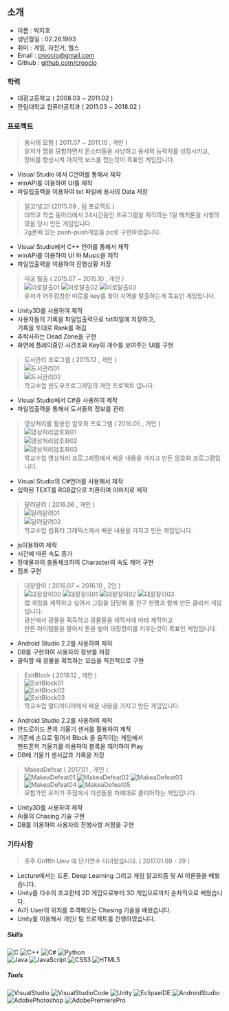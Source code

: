 <h2 class="code-line" data-line-start=0 data-line-end=1 ><a id="_0"></a>소개</h2>
<ul>
<li class="has-line-data" data-line-start="1" data-line-end="2">이름 : 박지호</li>
<li class="has-line-data" data-line-start="2" data-line-end="3">생년월일 : 02.26.1993</li>
<li class="has-line-data" data-line-start="3" data-line-end="4">취미 : 게임, 자전거, 헬스</li>
<li class="has-line-data" data-line-start="4" data-line-end="5">Email : <a href="mailto:croocio@gmail.com">croocio@gmail.com</a></li>
<li class="has-line-data" data-line-start="5" data-line-end="6">Github : <a href="http://github.com/croocio">github.com/croocio</a></li>
</ul>
<h3 class="code-line" data-line-start=8 data-line-end=9 ><a id="_8"></a>학력</h3>
<ul>
<li class="has-line-data" data-line-start="9" data-line-end="10">대광고등학교 ( 2008.03 ~ 2011.02 )</li>
<li class="has-line-data" data-line-start="10" data-line-end="12">한림대학교 컴퓨터공학과 ( 2011.03 ~ 2018.02 )</li>
</ul>
<h3 class="code-line" data-line-start=12 data-line-end=13 ><a id="_12"></a>프로젝트</h3>
<blockquote>
<p class="has-line-data" data-line-start="14" data-line-end="17">용사의 모험 ( 2011.07 ~ 2011.10 , 개인 )<br>
유저가 맵을 모험하면서 몬스터들을 사냥하고 용사의 능력치를 성장시키고,<br>
장비를 향상시켜 마지막 보스를 잡는것이 목표인 게임입니다.</p>
</blockquote>
<ul>
<li class="has-line-data" data-line-start="17" data-line-end="18">Visual Studio 에서 C언어를 통해서 제작</li>
<li class="has-line-data" data-line-start="18" data-line-end="19">winAPI를 이용하여 UI를 제작</li>
<li class="has-line-data" data-line-start="19" data-line-end="21">파일입출력을 이용하여 txt 파일에 용사의 Data 저장</li>
</ul>
<blockquote>
<p class="has-line-data" data-line-start="21" data-line-end="24">밀고!넣고! (2015.08 , 팀 프로젝트 )<br>
대학교 학습 동아리에서 24시간동안 프로그램을 제작하는 1일 해커톤을 시행하였을 당시 만든 게임입니다.<br>
2g폰에 있는 push-push게임을 pc로 구현하였습니다.</p>
</blockquote>
<ul>
<li class="has-line-data" data-line-start="25" data-line-end="26">Visual Studio에서 C++ 언어를 통해서 제작</li>
<li class="has-line-data" data-line-start="26" data-line-end="27">winAPI를 이용하여 UI 와 Music을 제작</li>
<li class="has-line-data" data-line-start="27" data-line-end="28">파일입출력을 이용하여 진행상황 저장</li>
</ul>
<blockquote>
<p class="has-line-data" data-line-start="30" data-line-end="33">미궁 탈출 ( 2015.07 ~ 2015.10 , 개인 )<br>
<img src="https://user-images.githubusercontent.com/26423185/105685565-9014f800-5f39-11eb-9d84-5235470d71c4.png" alt="미로탈출01"> <img src="https://user-images.githubusercontent.com/26423185/105685569-90ad8e80-5f39-11eb-83ed-ff06f995d9dc.png" alt="미로탈출02"> <img src="https://user-images.githubusercontent.com/26423185/105685571-91462500-5f39-11eb-9c6a-6c96facd3c51.png" alt="미로탈출03"><br>
유저가 어두컴컴한 미로를 key를 찾아 지역을 탈출하는게 목표인 게임입니다.</p>
</blockquote>
<ul>
<li class="has-line-data" data-line-start="34" data-line-end="35">Unity3D를 사용하여 제작</li>
<li class="has-line-data" data-line-start="35" data-line-end="37">사용자들의 기록을 파일입출력으로 txt파일에 저장하고,<br>
기록을 토대로 Rank를 매김</li>
<li class="has-line-data" data-line-start="37" data-line-end="38">추락사하는 Dead Zone을 구현</li>
<li class="has-line-data" data-line-start="38" data-line-end="40">화면에 플레이중인 시간초와 Key의 개수를 보여주는 UI를 구현</li>
</ul>
<blockquote>
<p class="has-line-data" data-line-start="40" data-line-end="44">도서관리 프로그램 ( 2015.12 , 개인 )<br>
<img src="https://user-images.githubusercontent.com/26423185/105690678-a1610300-5f3f-11eb-91f4-849bd793871f.png" alt="도서관리01"><br>
<img src="https://user-images.githubusercontent.com/26423185/105690684-a2923000-5f3f-11eb-9907-720ec0a93878.png" alt="도서관리02"><br>
학교수업 윈도우프로그래밍의 개인 프로젝트 입니다.</p>
</blockquote>
<ul>
<li class="has-line-data" data-line-start="45" data-line-end="46">Visual Studio에서 C#을 사용하여 제작</li>
<li class="has-line-data" data-line-start="46" data-line-end="48">파일입출력을 통해서 도서들의 정보를 관리</li>
</ul>
<blockquote>
<p class="has-line-data" data-line-start="48" data-line-end="53">영상처리를 활용한 암호화 프로그램 ( 2016.05 , 개인 )<br>
<img src="https://user-images.githubusercontent.com/26423185/105691086-23e9c280-5f40-11eb-9acd-e4fddb84759c.png" alt="영상처리암호화01"><br>
<img src="https://user-images.githubusercontent.com/26423185/105691087-251aef80-5f40-11eb-8e95-532f3a5812c4.png" alt="영상처리암호화02"><br>
<img src="https://user-images.githubusercontent.com/26423185/105691090-25b38600-5f40-11eb-8741-5badd32f09f8.png" alt="영상처리암호화03"><br>
학교수업 영상처리 프로그래밍에서 배운 내용을 가지고 만든 암호화 프로그램입니다.</p>
</blockquote>
<ul>
<li class="has-line-data" data-line-start="54" data-line-end="55">Visual Studio의 C#언어를 사용해서 제작</li>
<li class="has-line-data" data-line-start="55" data-line-end="57">입력된 TEXT를 RGB값으로 치환하여 이미지로 제작</li>
</ul>
<blockquote>
<p class="has-line-data" data-line-start="57" data-line-end="61">달려달려 ( 2016.06 , 개인 )<br>
<img src="https://user-images.githubusercontent.com/26423185/105691650-df125b80-5f40-11eb-969a-e9cb638e5ba0.png" alt="달려달려01"><br>
<img src="https://user-images.githubusercontent.com/26423185/105691652-e0438880-5f40-11eb-8248-5bba10abfbd3.png" alt="달려달려02"><br>
학교수업 컴퓨터 그래픽스에서 배운 내용을 가지고 만든 게임입니다.</p>
</blockquote>
<ul>
<li class="has-line-data" data-line-start="62" data-line-end="63">js이용하여 제작</li>
<li class="has-line-data" data-line-start="63" data-line-end="64">시간에 따른 속도 증가</li>
<li class="has-line-data" data-line-start="64" data-line-end="65">장애물과의 충돌체크하여 Character의 속도 제어 구현</li>
<li class="has-line-data" data-line-start="65" data-line-end="67">점프 구현</li>
</ul>
<blockquote>
<p class="has-line-data" data-line-start="67" data-line-end="72">대장장이 ( 2016.07 ~ 2016.10 , 2인 )<br>
<img src="https://user-images.githubusercontent.com/26423185/105685610-9c00ba00-5f39-11eb-80d1-db25af480983.png" alt="대장장이00"> <img src="https://user-images.githubusercontent.com/26423185/105685613-9d31e700-5f39-11eb-8e10-dff6972c5fe1.png" alt="대장장이01"> <img src="https://user-images.githubusercontent.com/26423185/105685615-9dca7d80-5f39-11eb-8f8c-95a79bcd8bb8.png" alt="대장장이02"> <img src="https://user-images.githubusercontent.com/26423185/105685616-9dca7d80-5f39-11eb-99e9-647c2c97d8e9.png" alt="대장장이03"><br>
앱 게임을 제작하고 싶어서 그림을 담당해 줄 친구 한명과 함께 만든 클리커 게임입니다.<br>
광산에서 광물을 획득하고 광물들을 제작서에 따라 제작하고<br>
만든 아이템들을 팔아서 돈을 벌어 대장장이를 키우는것이 목표인 게임입니다.</p>
</blockquote>
<ul>
<li class="has-line-data" data-line-start="73" data-line-end="74">Android Studio 2.2를 사용하여 제작</li>
<li class="has-line-data" data-line-start="74" data-line-end="75">DB를 구현하여 사용자의 정보를 저장</li>
<li class="has-line-data" data-line-start="75" data-line-end="77">클릭할 때 광물을 획득하는 모습을 직관적으로 구현</li>
</ul>
<blockquote>
<p class="has-line-data" data-line-start="77" data-line-end="82">ExitBlock ( 2016.12 , 개인 )<br>
<img src="https://user-images.githubusercontent.com/26423185/105692768-2fd68400-5f42-11eb-90c8-6449dfa1fc86.png" alt="ExitBlock01"><br>
<img src="https://user-images.githubusercontent.com/26423185/105692762-2f3ded80-5f42-11eb-9eff-ad8f23c000cf.png" alt="ExitBlock02"><br>
<img src="https://user-images.githubusercontent.com/26423185/105692766-2fd68400-5f42-11eb-9dd4-5f6acc76d11d.png" alt="ExitBlock03"><br>
학교수업 멀티미디어에서 배운 내용을 가지고 만든 게임입니다.</p>
</blockquote>
<ul>
<li class="has-line-data" data-line-start="83" data-line-end="84">Android Studio 2.2를 사용하여 제작</li>
<li class="has-line-data" data-line-start="84" data-line-end="85">안드로이드 폰의 기울기 센서를 활용하여 제작</li>
<li class="has-line-data" data-line-start="85" data-line-end="87">기존에 손으로 밀어서 Block 을 움직이는 게임에서<br>
핸드폰의 기울기를 이용하여 블록을 제어하여 Play</li>
<li class="has-line-data" data-line-start="87" data-line-end="89">DB에 기울기 센서값과 기록을 저장</li>
</ul>
<blockquote>
<p class="has-line-data" data-line-start="89" data-line-end="92">MakeaDefeat ( 2017.01 , 개인 )<br>
<img src="https://user-images.githubusercontent.com/26423185/105685682-b044b700-5f39-11eb-94fc-85042e84d4c5.png" alt="MakeaDefeat01"> <img src="https://user-images.githubusercontent.com/26423185/105685686-b0dd4d80-5f39-11eb-87c2-429273489b6b.png" alt="MakeaDefeat02"> <img src="https://user-images.githubusercontent.com/26423185/105685689-b175e400-5f39-11eb-92e9-3af75b77b42d.png" alt="MakeaDefeat03"> <img src="https://user-images.githubusercontent.com/26423185/105685692-b175e400-5f39-11eb-832d-33dd468f952b.png" alt="MakeaDefeat04"> <img src="https://user-images.githubusercontent.com/26423185/105685694-b2a71100-5f39-11eb-8883-fe957a3ee2ca.png" alt="MakeaDefeat05"><br>
모험가인 유저가 주점에서 미션들을 차례대로 클리어하는 게임입니다.</p>
</blockquote>
<ul>
<li class="has-line-data" data-line-start="93" data-line-end="94">Unity3D를 사용하여 제작</li>
<li class="has-line-data" data-line-start="94" data-line-end="95">Ai들의 Chasing 기술 구현</li>
<li class="has-line-data" data-line-start="95" data-line-end="97">DB를 이용하여 사용자의 진행사항 저장을 구현</li>
</ul>
<h3 class="code-line" data-line-start=97 data-line-end=98 ><a id="_97"></a>기타사항</h3>
<blockquote>
<p class="has-line-data" data-line-start="98" data-line-end="99">호주 Griffth Univ 에 단기연수 다녀왔습니다. ( 2017.01.09 - 29 )</p>
</blockquote>
<ul>
<li class="has-line-data" data-line-start="100" data-line-end="101">Lecture에서는 드론, Deep Learning 그리고 게임 알고리즘 및 AI 이론들을 배웠습니다.</li>
<li class="has-line-data" data-line-start="101" data-line-end="102">Unity를 다수의 조교한테 2D 게임으로부터 3D 게임으로까지 순차적으로 배웠습니다.</li>
<li class="has-line-data" data-line-start="102" data-line-end="103">Ai가 User의 위치를 추격해오는 Chasing 기술을 배웠습니다.</li>
<li class="has-line-data" data-line-start="103" data-line-end="105">Unity를 이용해서 개인/ 팀 프로젝트를 진행하였습니다.</li>
</ul>
<h5 class="code-line" data-line-start=105 data-line-end=106 ><a id="Skills_105"></a>Skills</h5>
<p class="has-line-data" data-line-start="106" data-line-end="108"><img src="https://img.shields.io/badge/-C-a8b9cc?style=flat-square&amp;logo=C&amp;logoColor=white" alt="C"> <img src="https://img.shields.io/badge/-C++-00599c?style=flat-square&amp;logo=C%2B%2B&amp;logoColor=white" alt="C++"> <img src="https://img.shields.io/badge/-C%23-239120?style=flat-square&amp;logo=C%20Sharp&amp;logoColor=white" alt="C#"> <img src="https://img.shields.io/badge/-Pyyhon-3776ab?style=flat-square&amp;logo=Python&amp;logoColor=white" alt="Python"><br>
<img src="https://img.shields.io/badge/-Java-007396?style=flat-square&amp;logo=Java&amp;logoColor=white" alt="Java"> <img src="https://img.shields.io/badge/-JavScript-f7df1e?style=flat-square&amp;logo=javaScript&amp;logoColor=black" alt="JavaScript"> <img src="https://img.shields.io/badge/-CSS3-1572b6?style=flat-square&amp;logo=CSS3&amp;logoColor=white" alt="CSS3"> <img src="https://img.shields.io/badge/-HTML5-E34F26?style=flat-square&amp;logo=HTML5&amp;logoColor=white" alt="HTML5"></p>
<h5 class="code-line" data-line-start=108 data-line-end=109 ><a id="Tools_108"></a>Tools</h5>
<p class="has-line-data" data-line-start="109" data-line-end="111"><img src="https://img.shields.io/badge/-Visual%20Studio-5C2D91?style=flat-square&amp;logo=Visual%20Studio&amp;logoColor=white" alt="VisualStudio"> <img src="https://img.shields.io/badge/-Visual%20Studio%20Code-007acc?style=flat-square&amp;logo=Visual%20Studio%20Code&amp;logoColor=white" alt="VisualStudioCode"> <img src="https://img.shields.io/badge/-Unity-000000?style=flat-square&amp;logo=Unity&amp;logoColor=white" alt="Unity"> <img src="https://img.shields.io/badge/-Eclipse%20IDE-2c2255?style=flat-square&amp;logo=Eclipse%20IDE&amp;logoColor=white" alt="EclipseIDE">  <img src="https://img.shields.io/badge/-Android%20Studio-3ddc84?style=flat-square&amp;logo=Android%20Studio&amp;logoColor=white" alt="AndroidStudio"><br>
<img src="https://img.shields.io/badge/-Adobe%20Photoshop-31a8ff?style=flat-square&amp;logo=Adobe%20Photoshop&amp;logoColor=white" alt="AdobePhotoshop"> <img src="https://img.shields.io/badge/-Adobe%20Premiere%20Pro-9999FF?style=flat-square&amp;logo=Adobe%20Premiere%20Pro&amp;logoColor=black" alt="AdobePremierePro"></p>
